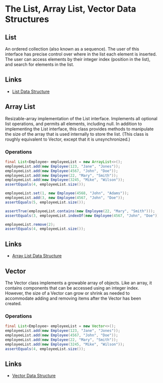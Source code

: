 # The List, Array List, Vector Data Structures

## List 

An ordered collection (also known as a sequence). The user of this interface has precise control over where in the list 
each element is inserted. The user can access elements by their integer index (position in the list), 
and search for elements in the list.

## Links

* [List Data Structure](https://en.wikipedia.org/wiki/List_(abstract_data_type))

## Array List

Resizable-array implementation of the List interface. Implements all optional list operations, and permits all elements, 
including null. In addition to implementing the List interface, this class provides methods to manipulate the size of 
the array that is used internally to store the list. (This class is roughly equivalent to Vector, except that it is 
unsynchronized.)

### Operations

```java
final List<Employee> employeeList = new ArrayList<>();
employeeList.add(new Employee(123, "Jane", "Jones"));
employeeList.add(new Employee(4567, "John", "Doe"));
employeeList.add(new Employee(22, "Mary", "Smith"));
employeeList.add(new Employee(3245, "Mike", "Wilson"));
assertEquals(4, employeeList.size());

employeeList.set(1, new Employee(4568, "John", "Adams"));
employeeList.add(3, new Employee(4567, "John", "Doe"));
assertEquals(5, employeeList.size());

assertTrue(employeeList.contains(new Employee(22, "Mary", "Smith")));
assertEquals(3, employeeList.indexOf(new Employee(4567, "John", "Doe")));

employeeList.remove(2);
assertEquals(4, employeeList.size());
```

## Links

* [Array List Data Structure](https://en.wikipedia.org/wiki/Dynamic_array)

## Vector

The Vector class implements a growable array of objects. Like an array, it contains components that can be accessed 
using an integer index. However, the size of a Vector can grow or shrink as needed to accommodate adding and removing 
items after the Vector has been created.

### Operations

```java
final List<Employee> employeeList = new Vector<>();
employeeList.add(new Employee(123, "Jane", "Jones"));
employeeList.add(new Employee(4567, "John", "Doe"));
employeeList.add(new Employee(22, "Mary", "Smith"));
employeeList.add(new Employee(3245, "Mike", "Wilson"));
assertEquals(4, employeeList.size());
```
## Links

* [Vector Data Structure](https://docs.oracle.com/en/java/javase/11/docs/api/java.base/java/util/Vector.html)

